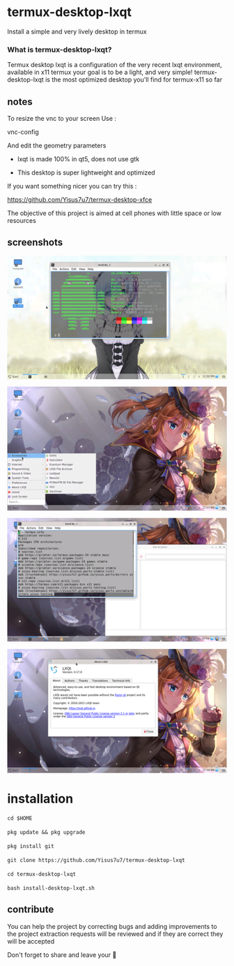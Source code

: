 # termux-desktop-lxqt
Install a simple and very lively desktop in termux 


### What is termux-desktop-lxqt? 

Termux desktop lxqt is a configuration of the very recent lxqt environment, available in x11 termux
your goal is to be a light, and very simple! 
termux-desktop-lxqt is the most optimized desktop you'll find for termux-x11 so far 

## notes 

To resize the vnc to your screen 
Use :

vnc-config 

And edit the geometry parameters 

- lxqt is made 100% in qt5, does not use gtk

- This desktop is super lightweight and optimized

If you want something nicer you can try this :

https://github.com/Yisus7u7/termux-desktop-xfce

The objective of this project is aimed at cell phones with little space or low resources 

## screenshots

![escritorio](./fotos/image1.png)

![escritorio](./fotos/image3.png)

![escritorio](./fotos/image4.png)

![escritorio](./fotos/image5.png)

# installation 

```
cd $HOME

pkg update && pkg upgrade

pkg install git

git clone https://github.com/Yisus7u7/termux-desktop-lxqt 

cd termux-desktop-lxqt 

bash install-desktop-lxqt.sh
```
## contribute 

You can help the project by correcting bugs and adding improvements to the project 
extraction requests will be reviewed and if they are correct they will be accepted 

Don't forget to share and leave your 🌟 
